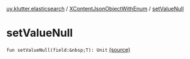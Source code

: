 [uy.klutter.elasticsearch](../index.md) / [XContentJsonObjectWithEnum](index.md) / [setValueNull](.)


# setValueNull

`fun setValueNull(field:&nbsp;T): Unit` [(source)](https://github.com/kohesive/klutter/blob/master/elasticsearch-jdk7/src/main/kotlin/uy/klutter/elasticsearch/XContent.kt#L18)


